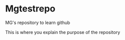 # Mgtestrepo
MG's repository to learn github

This is where you explain the purpose of the repository
